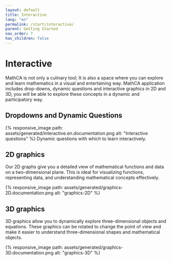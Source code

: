 ```yaml
---
layout: default
title: Interactive
lang: "en"
permalink: /start/interactive/
parent: Getting Started
nav_order: 7
has_children: false
---
```


# Interactive

MathCA is not only a culinary tool; 
It is also a space where you can explore and learn mathematics in a visual and entertaining way. 
MathCA application includes drop-downs, dynamic questions and interactive graphics in 2D and 3D, you will be able to explore these concepts in a dynamic and participatory way.

## Dropdowns and Dynamic Questions

{% responsive_image path: assets/generated/interactive.en.documentation.png  alt: "Interactive questions" %}
Dynamic questions with which to learn interactively.

## 2D graphics

Our 2D graphs give you a detailed view of mathematical functions and data on a two-dimensional plane. 
This is ideal for visualizing functions, representing data, and understanding mathematical concepts effectively.

{% responsive_image path: assets/generated/graphics-2D.documentation.png alt: "graphics-2D" %}
## 3D graphics

3D graphics allow you to dynamically explore three-dimensional objects and equations. 
These graphics can be rotated to change the point of view and make it easier to understand three-dimensional shapes and mathematical objects.

{% responsive_image path: assets/generated/graphics-3D.documentation.png alt: "graphics-3D" %}
